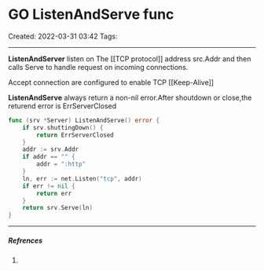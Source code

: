 # GO ListenAndServe func
Created: 2022-03-31 03:42
Tags: 
____

__ListenAndServer__ listen on The [[TCP protocol]] address src.Addr and then calls Serve to handle request on incoming connections.

Accept connection are configured to enable TCP [[Keep-Alive]]

__ListenAndServe__ always return a non-nil error.After shoutdown or close,the returend error is ErrServerClosed

```go
func (srv *Server) ListenAndServe() error {
	if srv.shuttingDown() {
		return ErrServerClosed
	}
	addr := srv.Addr
	if addr == "" {
		addr = ":http"
	}
	ln, err := net.Listen("tcp", addr)
	if err != nil {
		return err
	}
	return srv.Serve(ln)
}
```
_____
##### Refrences
1.

